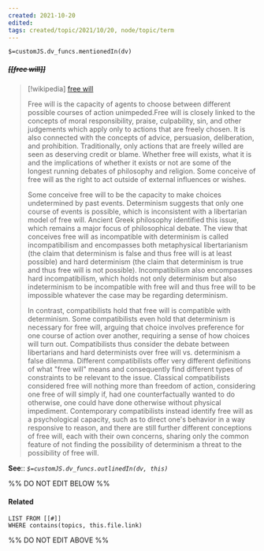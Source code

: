 ```yaml
---
created: 2021-10-20
edited: 
tags: created/topic/2021/10/20, node/topic/term
---
```

`$=customJS.dv_funcs.mentionedIn(dv)`

##### <s class="topic-title">[[free will]]</s>

> [!wikipedia] [free will](https://en.wikipedia.org/wiki/Free%20will)
> 
> Free will is the capacity of agents to choose between different possible courses of action unimpeded.Free will is closely linked to the concepts of moral responsibility, praise, culpability, sin, and other judgements which apply only to actions that are freely chosen. It is also connected with the concepts of advice, persuasion, deliberation, and prohibition. Traditionally, only actions that are freely willed are seen as deserving credit or blame. Whether free will exists, what it is and the implications of whether it exists or not are some of the longest running debates of philosophy and religion. Some conceive of free will as the right to act outside of external influences or wishes.
> 
> Some conceive free will to be the capacity to make choices undetermined by past events. Determinism suggests that only one course of events is possible, which is inconsistent with a libertarian model of free will. Ancient Greek philosophy identified this issue, which remains a major focus of philosophical debate. The view that conceives free will as incompatible with determinism is called incompatibilism and encompasses both metaphysical libertarianism (the claim that determinism is false and thus free will is at least possible) and hard determinism (the claim that determinism is true and thus free will is not possible). Incompatibilism also encompasses hard incompatibilism, which holds not only determinism but also indeterminism to be incompatible with free will and thus free will to be impossible whatever the case may be regarding determinism.
> 
> In contrast, compatibilists hold that free will is compatible with determinism. Some compatibilists even hold that determinism is necessary for free will, arguing that choice involves preference for one course of action over another, requiring a sense of how choices will turn out. Compatibilists thus consider the debate between libertarians and hard determinists over free will vs. determinism a false dilemma. Different compatibilists offer very different definitions of what "free will" means and consequently find different types of constraints to be relevant to the issue. Classical compatibilists considered free will nothing more than freedom of action, considering one free of will simply if, had one counterfactually wanted to do otherwise, one could have done otherwise without physical impediment. Contemporary compatibilists instead identify free will as a psychological capacity, such as to direct one's behavior in a way responsive to reason, and there are still further different conceptions of free will, each with their own concerns, sharing only the common feature of not finding the possibility of determinism a threat to the possibility of free will.
>


**See**::
*`$=customJS.dv_funcs.outlinedIn(dv, this)`*

%% DO NOT EDIT BELOW %%
#### Related 
```dataview
LIST FROM [[#]]
WHERE contains(topics, this.file.link)
```
%% DO NOT EDIT ABOVE %%

